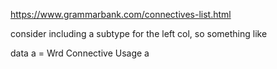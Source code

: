 https://www.grammarbank.com/connectives-list.html

consider including a subtype for the left col, so something like 

data a = Wrd Connective Usage a 
